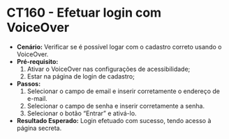 # CT160 - Efetuar login com VoiceOver

- **Cenário:** Verificar se é possível logar com o cadastro correto usando o VoiceOver.
- **Pré-requisito:**
    1. Ativar o VoiceOver nas configurações de acessibilidade;
    2. Estar na página de login de cadastro;
- **Passos:**
    1. Selecionar o campo de email e inserir corretamente o endereço de e-mail.
    2. Selecionar o campo de senha e inserir corretamente a senha.
    3. Selecionar o botão “Entrar” e ativá-lo.
- **Resultado Esperado:** Login efetuado com sucesso, tendo acesso à página secreta.